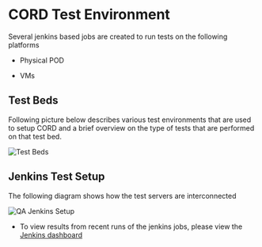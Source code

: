 # CORD Test Environment

Several jenkins based jobs are created to run tests on the following platforms

* Physical POD

* VMs 

## Test Beds

Following picture below describes various test environments that are used to
setup CORD and a brief overview on the type of tests that are performed on that
test bed.

![Test Beds](images/qa_testbed_diag.png)

## Jenkins Test Setup

The following diagram shows how the test servers are interconnected

![QA Jenkins Setup](images/qa_jenkinsetup_diag.png)

* To view results from recent runs of the jenkins jobs, please view the
  [Jenkins dashboard](https://jenkins.opencord.org/)
